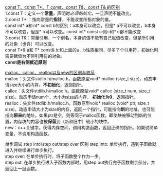 
[const T、const T*、T *const、const T&、const T*& 的区别](http://www.bubuko.com/infodetail-794302.html)<br>
1.const T：定义一个**常量**，声明时*必须初始化*，一旦声明不能改变。<br>
2.const T* ：指向常量的**指针**，不能改变所指对象的值。<br>
const int* a和int* const b的区别：a本身可以改变，但是* a不可以改变，b本身不可以改变，但是* b可以改变。const int* const c:则c和* c都不能改变<br>
3.const T&：常量引用，一个别名，本身的值不能有自己赋值改变，但是所引用的对象（也许）可以改变。<br>
const T*& a和 T* const& b:和上面的a，b性质相同，尽多了个引用符，初始化时需要赋值为不带引用符的对象。<br>
**const是右侧就近原则**

[malloc、calloc、realloc以及new的区别与联系](https://blog.csdn.net/jiejinquanil/article/details/51793315)<br>
malloc：头文件stdlib.h/malloc.h。函数原型void* malloc (size_t size)。动态申请size大小的内存，**不初始化**，返回指针。</br>
calloc：头文件stdlib.h/malloc.h。函数原型void* calloc (size_t num, size_t size)。动态申请num个，大小为size的内存，
**初始化为0**，返回指针。</br>
realloc：头文件stdlib.h/malloc.h。函数原型void* realloc (void* ptr, size_t size)。动态申请大小为size的内存，返回一个指针，可能指向**新**的地址，也可能指向**原来**的地址。如果ptr是空，则等同于malloc函数。即使块被移动到新的位置，内存块的内容也被**保留**到（新和旧中）较小的块中。<br>
new：c++关键字。获得内存空间，调用构造函数，返回正确的指针。如果说简单变量，不调用构造函数。<br>


单步调试 step into/step out/step over 区别
step into: 单步执行，遇到子函数就进入并继续进行单步执行。<br>
step over: 在单步执行时，将子函数整个作为一步。<br>
step out: 在单步执行进入子函数内部时，用step out执行完子函数剩余部分，并返回上一层函数。<br>
